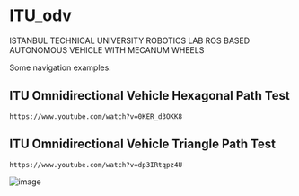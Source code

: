 # ITU_odv
ISTANBUL TECHNICAL UNIVERSITY ROBOTICS LAB 
ROS BASED AUTONOMOUS VEHICLE WITH MECANUM WHEELS

Some navigation examples:

## ITU Omnidirectional Vehicle Hexagonal Path Test
```
https://www.youtube.com/watch?v=0KER_d3OKK8
```
## ITU Omnidirectional Vehicle Triangle Path Test
```
https://www.youtube.com/watch?v=dp3IRtqpz4U
```
![image](https://user-images.githubusercontent.com/32429841/153565304-0d738b46-8ccd-427a-b6a8-6367b4c2e587.png)

